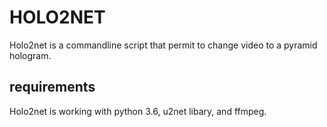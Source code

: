 # HOLO2NET
Holo2net is a commandline script that permit to change video to a pyramid hologram.
## requirements
Holo2net is working with python 3.6, u2net libary, and ffmpeg.

